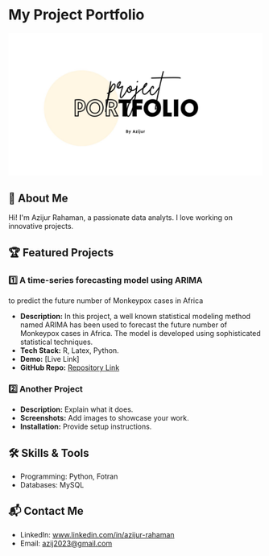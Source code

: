 # My Project Portfolio
![Portfolio Banner](https://github.com/azij2023/Project-Portfolio/blob/main/Creative%20and%20Minimal%20Portfolio%20Presentation.jpg)
## 👋 About Me
Hi! I'm Azijur Rahaman, a passionate data analyts. I love working on innovative projects.

## 🏆 Featured Projects
### 1️⃣ A time-series forecasting model using ARIMA
 to predict the future number of Monkeypox
 cases in Africa
- **Description:**  In this project, a well known statistical modeling method named ARIMA has
 been used to forecast the future number of Monkeypox cases in Africa. The
 model is developed using sophisticated statistical techniques. 
- **Tech Stack:** R, Latex, Python.
- **Demo:** [Live Link]
- **GitHub Repo:** [Repository Link](https://github.com/yourusername/project)

### 2️⃣ Another Project
- **Description:** Explain what it does.
- **Screenshots:** Add images to showcase your work.
- **Installation:** Provide setup instructions.

## 🛠️ Skills & Tools
- Programming: Python, Fotran
- Databases: MySQL
  
## 📬 Contact Me
- LinkedIn: www.linkedin.com/in/azijur-rahaman
- Email: azij2023@gmail.com
